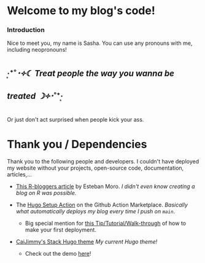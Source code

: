 # Welcome to my blog's code!

### Introduction

Nice to meet you, my name is Sasha. You can use any pronouns with me, including
neopronouns!

## ‧͙⁺˚*･༓☾ *Treat people the way you wanna be treated* ☽༓･*˚⁺‧͙

Or just don't act surprised when people kick your ass.

# Thank you / Dependencies

Thank you to the following people and developers. I couldn't have deployed my
website without your projects, open-source code, documentation, articles,...

- [This R-bloggers article](http://estebanmoro.org/post/2019-02-02-setting-up-your-blog-with-rstudio-and-blogdown-i-creating-the-blog/) by Esteban Moro.
  _I didn't even know creating a blog on R was possible._

- The [Hugo Setup Action](https://github.com/marketplace/actions/hugo-setup) on the Github Action Marketplace.
  _Basically what automatically deploys my blog every time I push on `main`_.

  - Big special mention for [this Tip/Tutorial/Walk-through](https://github.com/peaceiris/actions-gh-pages#%EF%B8%8F-first-deployment-with-github_token) of how to make your
    first deployment.

- [CaiJimmy's Stack Hugo theme](https://github.com/CaiJimmy/hugo-theme-stack) _My current Hugo theme!_
  - Check out the demo [here](https://demo.stack.jimmycai.com/)!
